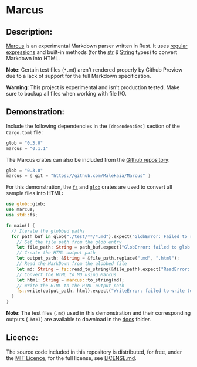 # Marcus
## Description:
[Marcus](https://crates.io/crates/marcus) is an experimental Markdown parser written in Rust. It uses [regular expressions](https://docs.rs/regex/latest/regex/#example-iterating-over-capture-groups) and built-in methods (for the [str](https://doc.rust-lang.org/std/primitive.str.html#implementations) &amp; [String](https://doc.rust-lang.org/std/string/struct.String.html#implementations) types) to convert Markdown into HTML.

**Note**: Certain test files (`*.md`) aren't rendered properly by Github Preview due to a lack of support for the full Markdown specification.

**Warning**: This project is experimental and isn't production tested. Make sure to backup all files when working with file I/O.

## Demonstration:
Include the following dependencies in the `[dependencies]` section of the `Cargo.toml` file:

```rust
glob = "0.3.0"
marcus = "0.1.1"
```

The Marcus crates can also be included from the [Github repository](https://github.com/Malekaia/Marcus):

```rust
glob = "0.3.0"
marcus = { git = "https://github.com/Malekaia/Marcus" }
```

For this demonstration, the [`fs`](https://doc.rust-lang.org/std/fs/) and [`glob`](https://github.com/rust-lang/glob) crates are used to convert all sample files into HTML:

```rust
use glob::glob;
use marcus;
use std::fs;

fn main() {
  // Iterate the globbed paths
  for path_buf in glob("./test/**/*.md").expect("GlobError: Failed to read glob pattern") {
    // Get the file path from the glob entry
    let file_path: String = path_buf.expect("GlobError: failed to glob entry").display().to_string();
    // Create the HTML output path
    let output_path: &String = &file_path.replace(".md", ".html");
    // Read the MarkDown from the globbed file
    let md: String = fs::read_to_string(&file_path).expect("ReadError: failed to read file");
    // Convert the HTML to MD using Marcus
    let html: String = marcus::to_string(md);
    // Write the HTML to the HTML output path
    fs::write(output_path, html).expect("WriteError: failed to write to file");
  }
}
```

**Note**: The test files (`.md`) used in this demonstration and their corresponding outputs (`.html`) are available to download in the [docs](https://github.com/Malekaia/Marcus/tree/main/docs) folder.

## Licence:
The source code included in this repository is distributed, for free, under the [MIT Licence](https://choosealicense.com/licenses/mit/), for the full license, see [LICENSE.md](https://github.com/Malekaia/Marcus/blob/master/LICENSE.md).
